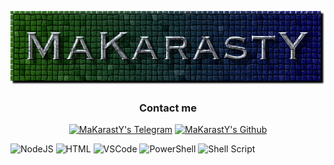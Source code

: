 <p align="center"><img src="https://github.com/makarasty/MaKarastY/blob/main/makarasty.png"</p>
  
<h3 align="center">Contact me</h3>
<p align="center">
<a href="https://t.me/makarasty"><img alt="MaKarastY's Telegram" width="22px" src="https://cdn.jsdelivr.net/npm/simple-icons@v3/icons/telegram.svg" /></a>
<a href="https://instagram.com/makarasty/"><im galt="MaKarastY's Instagram" width="22px" src="https://cdn.jsdelivr.net/npm/simple-icons@v3/icons/instagram.svg" /></a>
<a href="https://github.com/syedareehaquasar"><img alt="MaKarastY's Github" width="22px" src="https://cdn.jsdelivr.net/npm/simple-icons@v3/icons/github.svg" /></a>
</p>


![NodeJS](https://img.shields.io/badge/node.js-6DA55F?style=for-the-badge&logo=node.js&logoColor=white)
![HTML](https://img.shields.io/badge/html%20-%23E34F26.svg?&style=for-the-badge&logo=html5&logoColor=white)
![VSCode](https://img.shields.io/badge/-vscode-00a8e8?style=for-the-badge&logo=visual-studio-code)
![PowerShell](https://img.shields.io/badge/PowerShell-5391FE?style=for-the-badge&logo=PowerShell&logoColor=white)
![Shell Script](https://img.shields.io/badge/shell_script-%23121011.svg?style=for-the-badge&logo=gnu-bash&logoColor=white)
